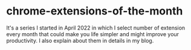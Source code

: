 # chrome-extensions-of-the-month
It's a series I started in April 2022 in which I select number of extension every month that could make you life simpler and might improve your productivity. I also explain about them in details in my blog. 

